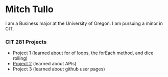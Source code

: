 # Mitch Tullo

I am a Business major at the University of Oregon. I am pursuing a minor in CIT.

### CIT 281 Projects

- Project 1 (learned about for of loops, the forEach method, and dice rolling)
- [Project 2](https://uo-cit.github.io/project-2-mtullo281/) (learned about APIs)
- Project 3 (learned about github user pages)
